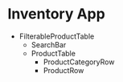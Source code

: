 # Inventory App
* FilterableProductTable
  * SearchBar
  * ProductTable
    * ProductCategoryRow
    * ProductRow


